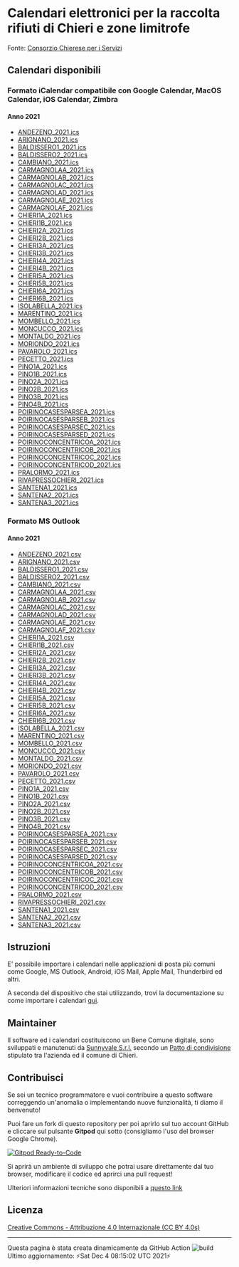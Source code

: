 # Calendari elettronici per la raccolta rifiuti di Chieri e zone limitrofe

Fonte: [Consorzio Chierese per i Servizi](http://www.ccs.to.it/calendari-raccolta)
## Calendari disponibili
### Formato iCalendar compatibile con Google Calendar, MacOS Calendar, iOS Calendar, Zimbra
#### Anno 2021
- [ANDEZENO_2021.ics](https://github.com/sunnyvale-it/chieri-calendari-raccolta-rifiuti/releases/download/2021-ICS/ANDEZENO_2021.ics)
- [ARIGNANO_2021.ics](https://github.com/sunnyvale-it/chieri-calendari-raccolta-rifiuti/releases/download/2021-ICS/ARIGNANO_2021.ics)
- [BALDISSERO1_2021.ics](https://github.com/sunnyvale-it/chieri-calendari-raccolta-rifiuti/releases/download/2021-ICS/BALDISSERO1_2021.ics)
- [BALDISSERO2_2021.ics](https://github.com/sunnyvale-it/chieri-calendari-raccolta-rifiuti/releases/download/2021-ICS/BALDISSERO2_2021.ics)
- [CAMBIANO_2021.ics](https://github.com/sunnyvale-it/chieri-calendari-raccolta-rifiuti/releases/download/2021-ICS/CAMBIANO_2021.ics)
- [CARMAGNOLAA_2021.ics](https://github.com/sunnyvale-it/chieri-calendari-raccolta-rifiuti/releases/download/2021-ICS/CARMAGNOLAA_2021.ics)
- [CARMAGNOLAB_2021.ics](https://github.com/sunnyvale-it/chieri-calendari-raccolta-rifiuti/releases/download/2021-ICS/CARMAGNOLAB_2021.ics)
- [CARMAGNOLAC_2021.ics](https://github.com/sunnyvale-it/chieri-calendari-raccolta-rifiuti/releases/download/2021-ICS/CARMAGNOLAC_2021.ics)
- [CARMAGNOLAD_2021.ics](https://github.com/sunnyvale-it/chieri-calendari-raccolta-rifiuti/releases/download/2021-ICS/CARMAGNOLAD_2021.ics)
- [CARMAGNOLAE_2021.ics](https://github.com/sunnyvale-it/chieri-calendari-raccolta-rifiuti/releases/download/2021-ICS/CARMAGNOLAE_2021.ics)
- [CARMAGNOLAF_2021.ics](https://github.com/sunnyvale-it/chieri-calendari-raccolta-rifiuti/releases/download/2021-ICS/CARMAGNOLAF_2021.ics)
- [CHIERI1A_2021.ics](https://github.com/sunnyvale-it/chieri-calendari-raccolta-rifiuti/releases/download/2021-ICS/CHIERI1A_2021.ics)
- [CHIERI1B_2021.ics](https://github.com/sunnyvale-it/chieri-calendari-raccolta-rifiuti/releases/download/2021-ICS/CHIERI1B_2021.ics)
- [CHIERI2A_2021.ics](https://github.com/sunnyvale-it/chieri-calendari-raccolta-rifiuti/releases/download/2021-ICS/CHIERI2A_2021.ics)
- [CHIERI2B_2021.ics](https://github.com/sunnyvale-it/chieri-calendari-raccolta-rifiuti/releases/download/2021-ICS/CHIERI2B_2021.ics)
- [CHIERI3A_2021.ics](https://github.com/sunnyvale-it/chieri-calendari-raccolta-rifiuti/releases/download/2021-ICS/CHIERI3A_2021.ics)
- [CHIERI3B_2021.ics](https://github.com/sunnyvale-it/chieri-calendari-raccolta-rifiuti/releases/download/2021-ICS/CHIERI3B_2021.ics)
- [CHIERI4A_2021.ics](https://github.com/sunnyvale-it/chieri-calendari-raccolta-rifiuti/releases/download/2021-ICS/CHIERI4A_2021.ics)
- [CHIERI4B_2021.ics](https://github.com/sunnyvale-it/chieri-calendari-raccolta-rifiuti/releases/download/2021-ICS/CHIERI4B_2021.ics)
- [CHIERI5A_2021.ics](https://github.com/sunnyvale-it/chieri-calendari-raccolta-rifiuti/releases/download/2021-ICS/CHIERI5A_2021.ics)
- [CHIERI5B_2021.ics](https://github.com/sunnyvale-it/chieri-calendari-raccolta-rifiuti/releases/download/2021-ICS/CHIERI5B_2021.ics)
- [CHIERI6A_2021.ics](https://github.com/sunnyvale-it/chieri-calendari-raccolta-rifiuti/releases/download/2021-ICS/CHIERI6A_2021.ics)
- [CHIERI6B_2021.ics](https://github.com/sunnyvale-it/chieri-calendari-raccolta-rifiuti/releases/download/2021-ICS/CHIERI6B_2021.ics)
- [ISOLABELLA_2021.ics](https://github.com/sunnyvale-it/chieri-calendari-raccolta-rifiuti/releases/download/2021-ICS/ISOLABELLA_2021.ics)
- [MARENTINO_2021.ics](https://github.com/sunnyvale-it/chieri-calendari-raccolta-rifiuti/releases/download/2021-ICS/MARENTINO_2021.ics)
- [MOMBELLO_2021.ics](https://github.com/sunnyvale-it/chieri-calendari-raccolta-rifiuti/releases/download/2021-ICS/MOMBELLO_2021.ics)
- [MONCUCCO_2021.ics](https://github.com/sunnyvale-it/chieri-calendari-raccolta-rifiuti/releases/download/2021-ICS/MONCUCCO_2021.ics)
- [MONTALDO_2021.ics](https://github.com/sunnyvale-it/chieri-calendari-raccolta-rifiuti/releases/download/2021-ICS/MONTALDO_2021.ics)
- [MORIONDO_2021.ics](https://github.com/sunnyvale-it/chieri-calendari-raccolta-rifiuti/releases/download/2021-ICS/MORIONDO_2021.ics)
- [PAVAROLO_2021.ics](https://github.com/sunnyvale-it/chieri-calendari-raccolta-rifiuti/releases/download/2021-ICS/PAVAROLO_2021.ics)
- [PECETTO_2021.ics](https://github.com/sunnyvale-it/chieri-calendari-raccolta-rifiuti/releases/download/2021-ICS/PECETTO_2021.ics)
- [PINO1A_2021.ics](https://github.com/sunnyvale-it/chieri-calendari-raccolta-rifiuti/releases/download/2021-ICS/PINO1A_2021.ics)
- [PINO1B_2021.ics](https://github.com/sunnyvale-it/chieri-calendari-raccolta-rifiuti/releases/download/2021-ICS/PINO1B_2021.ics)
- [PINO2A_2021.ics](https://github.com/sunnyvale-it/chieri-calendari-raccolta-rifiuti/releases/download/2021-ICS/PINO2A_2021.ics)
- [PINO2B_2021.ics](https://github.com/sunnyvale-it/chieri-calendari-raccolta-rifiuti/releases/download/2021-ICS/PINO2B_2021.ics)
- [PINO3B_2021.ics](https://github.com/sunnyvale-it/chieri-calendari-raccolta-rifiuti/releases/download/2021-ICS/PINO3B_2021.ics)
- [PINO4B_2021.ics](https://github.com/sunnyvale-it/chieri-calendari-raccolta-rifiuti/releases/download/2021-ICS/PINO4B_2021.ics)
- [POIRINOCASESPARSEA_2021.ics](https://github.com/sunnyvale-it/chieri-calendari-raccolta-rifiuti/releases/download/2021-ICS/POIRINOCASESPARSEA_2021.ics)
- [POIRINOCASESPARSEB_2021.ics](https://github.com/sunnyvale-it/chieri-calendari-raccolta-rifiuti/releases/download/2021-ICS/POIRINOCASESPARSEB_2021.ics)
- [POIRINOCASESPARSEC_2021.ics](https://github.com/sunnyvale-it/chieri-calendari-raccolta-rifiuti/releases/download/2021-ICS/POIRINOCASESPARSEC_2021.ics)
- [POIRINOCASESPARSED_2021.ics](https://github.com/sunnyvale-it/chieri-calendari-raccolta-rifiuti/releases/download/2021-ICS/POIRINOCASESPARSED_2021.ics)
- [POIRINOCONCENTRICOA_2021.ics](https://github.com/sunnyvale-it/chieri-calendari-raccolta-rifiuti/releases/download/2021-ICS/POIRINOCONCENTRICOA_2021.ics)
- [POIRINOCONCENTRICOB_2021.ics](https://github.com/sunnyvale-it/chieri-calendari-raccolta-rifiuti/releases/download/2021-ICS/POIRINOCONCENTRICOB_2021.ics)
- [POIRINOCONCENTRICOC_2021.ics](https://github.com/sunnyvale-it/chieri-calendari-raccolta-rifiuti/releases/download/2021-ICS/POIRINOCONCENTRICOC_2021.ics)
- [POIRINOCONCENTRICOD_2021.ics](https://github.com/sunnyvale-it/chieri-calendari-raccolta-rifiuti/releases/download/2021-ICS/POIRINOCONCENTRICOD_2021.ics)
- [PRALORMO_2021.ics](https://github.com/sunnyvale-it/chieri-calendari-raccolta-rifiuti/releases/download/2021-ICS/PRALORMO_2021.ics)
- [RIVAPRESSOCHIERI_2021.ics](https://github.com/sunnyvale-it/chieri-calendari-raccolta-rifiuti/releases/download/2021-ICS/RIVAPRESSOCHIERI_2021.ics)
- [SANTENA1_2021.ics](https://github.com/sunnyvale-it/chieri-calendari-raccolta-rifiuti/releases/download/2021-ICS/SANTENA1_2021.ics)
- [SANTENA2_2021.ics](https://github.com/sunnyvale-it/chieri-calendari-raccolta-rifiuti/releases/download/2021-ICS/SANTENA2_2021.ics)
- [SANTENA3_2021.ics](https://github.com/sunnyvale-it/chieri-calendari-raccolta-rifiuti/releases/download/2021-ICS/SANTENA3_2021.ics)
### Formato MS Outlook
#### Anno 2021
- [ANDEZENO_2021.csv](https://github.com/sunnyvale-it/chieri-calendari-raccolta-rifiuti/releases/download/2021-CSV/ANDEZENO_2021.csv)
- [ARIGNANO_2021.csv](https://github.com/sunnyvale-it/chieri-calendari-raccolta-rifiuti/releases/download/2021-CSV/ARIGNANO_2021.csv)
- [BALDISSERO1_2021.csv](https://github.com/sunnyvale-it/chieri-calendari-raccolta-rifiuti/releases/download/2021-CSV/BALDISSERO1_2021.csv)
- [BALDISSERO2_2021.csv](https://github.com/sunnyvale-it/chieri-calendari-raccolta-rifiuti/releases/download/2021-CSV/BALDISSERO2_2021.csv)
- [CAMBIANO_2021.csv](https://github.com/sunnyvale-it/chieri-calendari-raccolta-rifiuti/releases/download/2021-CSV/CAMBIANO_2021.csv)
- [CARMAGNOLAA_2021.csv](https://github.com/sunnyvale-it/chieri-calendari-raccolta-rifiuti/releases/download/2021-CSV/CARMAGNOLAA_2021.csv)
- [CARMAGNOLAB_2021.csv](https://github.com/sunnyvale-it/chieri-calendari-raccolta-rifiuti/releases/download/2021-CSV/CARMAGNOLAB_2021.csv)
- [CARMAGNOLAC_2021.csv](https://github.com/sunnyvale-it/chieri-calendari-raccolta-rifiuti/releases/download/2021-CSV/CARMAGNOLAC_2021.csv)
- [CARMAGNOLAD_2021.csv](https://github.com/sunnyvale-it/chieri-calendari-raccolta-rifiuti/releases/download/2021-CSV/CARMAGNOLAD_2021.csv)
- [CARMAGNOLAE_2021.csv](https://github.com/sunnyvale-it/chieri-calendari-raccolta-rifiuti/releases/download/2021-CSV/CARMAGNOLAE_2021.csv)
- [CARMAGNOLAF_2021.csv](https://github.com/sunnyvale-it/chieri-calendari-raccolta-rifiuti/releases/download/2021-CSV/CARMAGNOLAF_2021.csv)
- [CHIERI1A_2021.csv](https://github.com/sunnyvale-it/chieri-calendari-raccolta-rifiuti/releases/download/2021-CSV/CHIERI1A_2021.csv)
- [CHIERI1B_2021.csv](https://github.com/sunnyvale-it/chieri-calendari-raccolta-rifiuti/releases/download/2021-CSV/CHIERI1B_2021.csv)
- [CHIERI2A_2021.csv](https://github.com/sunnyvale-it/chieri-calendari-raccolta-rifiuti/releases/download/2021-CSV/CHIERI2A_2021.csv)
- [CHIERI2B_2021.csv](https://github.com/sunnyvale-it/chieri-calendari-raccolta-rifiuti/releases/download/2021-CSV/CHIERI2B_2021.csv)
- [CHIERI3A_2021.csv](https://github.com/sunnyvale-it/chieri-calendari-raccolta-rifiuti/releases/download/2021-CSV/CHIERI3A_2021.csv)
- [CHIERI3B_2021.csv](https://github.com/sunnyvale-it/chieri-calendari-raccolta-rifiuti/releases/download/2021-CSV/CHIERI3B_2021.csv)
- [CHIERI4A_2021.csv](https://github.com/sunnyvale-it/chieri-calendari-raccolta-rifiuti/releases/download/2021-CSV/CHIERI4A_2021.csv)
- [CHIERI4B_2021.csv](https://github.com/sunnyvale-it/chieri-calendari-raccolta-rifiuti/releases/download/2021-CSV/CHIERI4B_2021.csv)
- [CHIERI5A_2021.csv](https://github.com/sunnyvale-it/chieri-calendari-raccolta-rifiuti/releases/download/2021-CSV/CHIERI5A_2021.csv)
- [CHIERI5B_2021.csv](https://github.com/sunnyvale-it/chieri-calendari-raccolta-rifiuti/releases/download/2021-CSV/CHIERI5B_2021.csv)
- [CHIERI6A_2021.csv](https://github.com/sunnyvale-it/chieri-calendari-raccolta-rifiuti/releases/download/2021-CSV/CHIERI6A_2021.csv)
- [CHIERI6B_2021.csv](https://github.com/sunnyvale-it/chieri-calendari-raccolta-rifiuti/releases/download/2021-CSV/CHIERI6B_2021.csv)
- [ISOLABELLA_2021.csv](https://github.com/sunnyvale-it/chieri-calendari-raccolta-rifiuti/releases/download/2021-CSV/ISOLABELLA_2021.csv)
- [MARENTINO_2021.csv](https://github.com/sunnyvale-it/chieri-calendari-raccolta-rifiuti/releases/download/2021-CSV/MARENTINO_2021.csv)
- [MOMBELLO_2021.csv](https://github.com/sunnyvale-it/chieri-calendari-raccolta-rifiuti/releases/download/2021-CSV/MOMBELLO_2021.csv)
- [MONCUCCO_2021.csv](https://github.com/sunnyvale-it/chieri-calendari-raccolta-rifiuti/releases/download/2021-CSV/MONCUCCO_2021.csv)
- [MONTALDO_2021.csv](https://github.com/sunnyvale-it/chieri-calendari-raccolta-rifiuti/releases/download/2021-CSV/MONTALDO_2021.csv)
- [MORIONDO_2021.csv](https://github.com/sunnyvale-it/chieri-calendari-raccolta-rifiuti/releases/download/2021-CSV/MORIONDO_2021.csv)
- [PAVAROLO_2021.csv](https://github.com/sunnyvale-it/chieri-calendari-raccolta-rifiuti/releases/download/2021-CSV/PAVAROLO_2021.csv)
- [PECETTO_2021.csv](https://github.com/sunnyvale-it/chieri-calendari-raccolta-rifiuti/releases/download/2021-CSV/PECETTO_2021.csv)
- [PINO1A_2021.csv](https://github.com/sunnyvale-it/chieri-calendari-raccolta-rifiuti/releases/download/2021-CSV/PINO1A_2021.csv)
- [PINO1B_2021.csv](https://github.com/sunnyvale-it/chieri-calendari-raccolta-rifiuti/releases/download/2021-CSV/PINO1B_2021.csv)
- [PINO2A_2021.csv](https://github.com/sunnyvale-it/chieri-calendari-raccolta-rifiuti/releases/download/2021-CSV/PINO2A_2021.csv)
- [PINO2B_2021.csv](https://github.com/sunnyvale-it/chieri-calendari-raccolta-rifiuti/releases/download/2021-CSV/PINO2B_2021.csv)
- [PINO3B_2021.csv](https://github.com/sunnyvale-it/chieri-calendari-raccolta-rifiuti/releases/download/2021-CSV/PINO3B_2021.csv)
- [PINO4B_2021.csv](https://github.com/sunnyvale-it/chieri-calendari-raccolta-rifiuti/releases/download/2021-CSV/PINO4B_2021.csv)
- [POIRINOCASESPARSEA_2021.csv](https://github.com/sunnyvale-it/chieri-calendari-raccolta-rifiuti/releases/download/2021-CSV/POIRINOCASESPARSEA_2021.csv)
- [POIRINOCASESPARSEB_2021.csv](https://github.com/sunnyvale-it/chieri-calendari-raccolta-rifiuti/releases/download/2021-CSV/POIRINOCASESPARSEB_2021.csv)
- [POIRINOCASESPARSEC_2021.csv](https://github.com/sunnyvale-it/chieri-calendari-raccolta-rifiuti/releases/download/2021-CSV/POIRINOCASESPARSEC_2021.csv)
- [POIRINOCASESPARSED_2021.csv](https://github.com/sunnyvale-it/chieri-calendari-raccolta-rifiuti/releases/download/2021-CSV/POIRINOCASESPARSED_2021.csv)
- [POIRINOCONCENTRICOA_2021.csv](https://github.com/sunnyvale-it/chieri-calendari-raccolta-rifiuti/releases/download/2021-CSV/POIRINOCONCENTRICOA_2021.csv)
- [POIRINOCONCENTRICOB_2021.csv](https://github.com/sunnyvale-it/chieri-calendari-raccolta-rifiuti/releases/download/2021-CSV/POIRINOCONCENTRICOB_2021.csv)
- [POIRINOCONCENTRICOC_2021.csv](https://github.com/sunnyvale-it/chieri-calendari-raccolta-rifiuti/releases/download/2021-CSV/POIRINOCONCENTRICOC_2021.csv)
- [POIRINOCONCENTRICOD_2021.csv](https://github.com/sunnyvale-it/chieri-calendari-raccolta-rifiuti/releases/download/2021-CSV/POIRINOCONCENTRICOD_2021.csv)
- [PRALORMO_2021.csv](https://github.com/sunnyvale-it/chieri-calendari-raccolta-rifiuti/releases/download/2021-CSV/PRALORMO_2021.csv)
- [RIVAPRESSOCHIERI_2021.csv](https://github.com/sunnyvale-it/chieri-calendari-raccolta-rifiuti/releases/download/2021-CSV/RIVAPRESSOCHIERI_2021.csv)
- [SANTENA1_2021.csv](https://github.com/sunnyvale-it/chieri-calendari-raccolta-rifiuti/releases/download/2021-CSV/SANTENA1_2021.csv)
- [SANTENA2_2021.csv](https://github.com/sunnyvale-it/chieri-calendari-raccolta-rifiuti/releases/download/2021-CSV/SANTENA2_2021.csv)
- [SANTENA3_2021.csv](https://github.com/sunnyvale-it/chieri-calendari-raccolta-rifiuti/releases/download/2021-CSV/SANTENA3_2021.csv)
## Istruzioni
E' possibile importare i calendari nelle applicazioni di posta più comuni come Google, MS Outlook, Android, iOS Mail, Apple Mail, Thunderbird ed altri.

A seconda del dispositivo che stai utilizzando, trovi la documentazione su come importare i calendari [qui](docs/users/README.md).

## Maintainer
Il software ed i calendari costituiscono un Bene Comune digitale, sono sviluppati e manutenuti da [Sunnyvale S.r.l.](https://www.sunnyvale.it) secondo un [Patto di condivisione](https://www.comune.chieri.to.it/chieri-aperta/patti-smart) stipulato tra l'azienda ed il comune di Chieri.

## Contribuisci
Se sei un tecnico programmatore e vuoi contribuire a questo software correggendo un'anomalia o implementando nuove funzionalità, ti diamo il benvenuto!

Puoi fare un fork di questo repository per poi aprirlo sul tuo account GitHub e cliccare sul pulsante **Gitpod** qui sotto (consigliamo l'uso del browser Google Chrome).

[![Gitpod Ready-to-Code](https://img.shields.io/badge/Gitpod-ready--to--code-blue?logo=gitpod)](https://gitpod.io/from-referrer/)

Si aprirà un ambiente di sviluppo che potrai usare direttamente dal tuo browser, modificare il codice ed aprirci una pull request!

Ulteriori informazioni tecniche sono disponibili a [questo link](docs/devs/README.md)

## Licenza
[Creative Commons - Attribuzione 4.0 Internazionale (CC BY 4.0s)](https://creativecommons.org/licenses/by/4.0/)

---
Questa pagina è stata creata dinamicamente da GitHub Action ![build](https://img.shields.io/github/workflow/status/sunnyvale-it/chieri-calendari-raccolta-rifiuti/update)  
Ultimo aggiornamento: ⚡Sat Dec  4 08:15:02 UTC 2021⚡